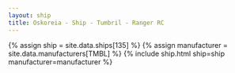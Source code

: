 ```yaml
---
layout: ship
title: Oskoreia - Ship - Tumbril - Ranger RC
---
```

{% assign ship = site.data.ships[135] %}
{% assign manufacturer = site.data.manufacturers[TMBL] %}
{% include ship.html ship=ship manufacturer=manufacturer %}
